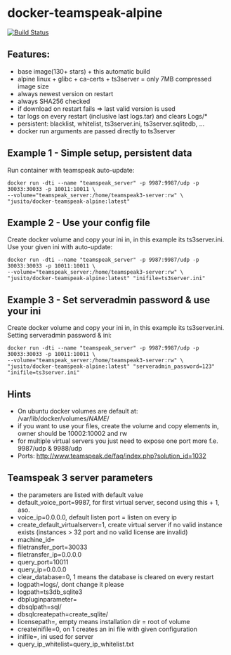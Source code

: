 # docker-teamspeak-alpine
[![Build Status](https://travis-ci.org/jusito/docker-teamspeak-alpine.svg?branch=master)](https://travis-ci.org/jusito/docker-teamspeak-alpine)

## Features:
- base image(130+ stars) + this automatic build
- alpine linux + glibc + ca-certs + ts3server = only 7MB compressed image size
- always newest version on restart
- always SHA256 checked
- if download on restart fails => last valid version is used
- tar logs on every restart (inclusive last logs.tar) and clears Logs/*
- persistent: blacklist, whitelist, ts3server.ini, ts3server.sqlitedb, ...
- docker run arguments are passed directly to ts3server

## Example 1 - Simple setup, persistent data
Run container with teamspeak auto-update:
```
docker run -dti --name "teamspeak_server" -p 9987:9987/udp -p 30033:30033 -p 10011:10011 \
--volume="teamspeak_server:/home/teamspeak3-server:rw" \
"jusito/docker-teamspeak-alpine:latest"
```

## Example 2 - Use your config file
Create docker volume and copy your ini in, in this example its ts3server.ini.
Use your given ini with auto-update:
```
docker run -dti --name "teamspeak_server" -p 9987:9987/udp -p 30033:30033 -p 10011:10011 \
--volume="teamspeak_server:/home/teamspeak3-server:rw" \
"jusito/docker-teamspeak-alpine:latest" "inifile=ts3server.ini"
```

## Example 3 - Set serveradmin password & use your ini
Create docker volume and copy your ini in, in this example its ts3server.ini.
Setting serveradmin password & ini:
```
docker run -dti --name "teamspeak_server" -p 9987:9987/udp -p 30033:30033 -p 10011:10011 \
--volume="teamspeak_server:/home/teamspeak3-server:rw" \
"jusito/docker-teamspeak-alpine:latest" "serveradmin_password=123" "inifile=ts3server.ini"
```

## Hints
- On ubuntu docker volumes are default at: /var/lib/docker/volumes/*NAME*/
- if you want to use your files, create the volume and copy elements in, owner should be 10002:10002 and rw
- for multiple virtual servers you just need to expose one port more f.e. 9987/udp & 9988/udp
- Ports: http://www.teamspeak.de/faq/index.php?solution_id=1032

## Teamspeak 3 server parameters
- the parameters are listed with default value
- default_voice_port=9987, for first virtual server, second using this + 1, aso.
- voice_ip=0.0.0.0, default listen port = listen on every ip
- create_default_virtualserver=1, create virtual server if no valid instance exists (instances > 32 port and no valid license are invalid)
- machine_id=
- filetransfer_port=30033
- filetransfer_ip=0.0.0.0
- query_port=10011
- query_ip=0.0.0.0
- clear_database=0, 1 means the database is cleared on every restart
- logpath=logs/, dont change it please
- logpath=ts3db_sqlite3
- dbpluginparameter=
- dbsqlpath=sql/
- dbsqlcreatepath=create_sqlite/
- licensepath=, empty means installation dir = root of volume
- createinifile=0, on 1 creates an ini file with given configuration
- inifile=, ini used for server
- query_ip_whitelist=query_ip_whitelist.txt
